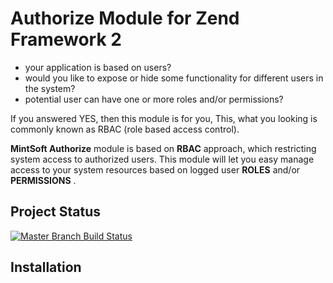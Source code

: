 # Authorize Module for Zend Framework 2

- your application is based on users?
- would you like to expose or hide some functionality for different users in the system?
- potential user can have one or more roles and/or permissions?

If you answered YES, then this module is for you, This, what you looking is commonly known as RBAC (role based access control).

**MintSoft Authorize** module is based on **RBAC** approach, which restricting system access to authorized users. This module will let you easy manage
access to your system resources based on logged user **ROLES** and/or **PERMISSIONS** .

## Project Status

[![Master Branch Build Status](https://travis-ci.org/sokool/authorize.svg?branch=master)](https://travis-ci.org/sokool/authorize)

## Installation